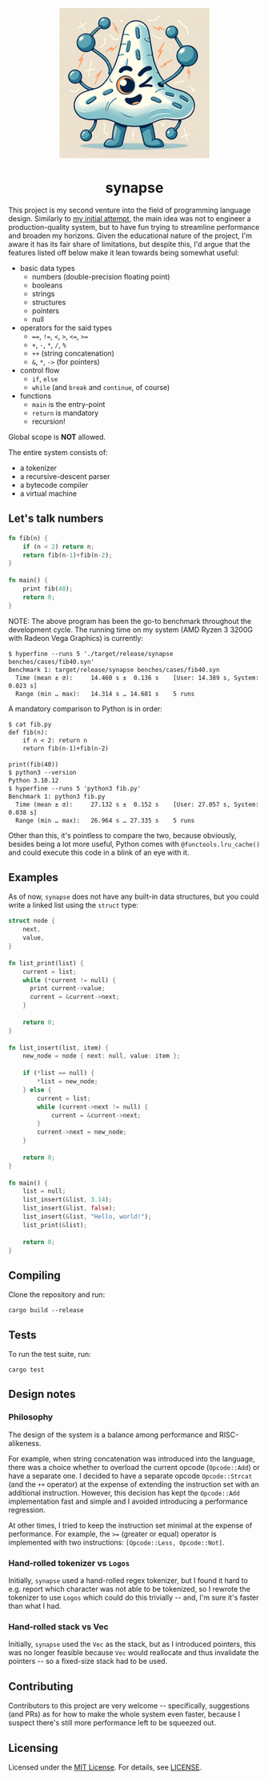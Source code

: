 <p align="center">
  <img src="https://raw.githubusercontent.com/xqb64/synapse/master/synapse.png" alt="synapse"/>
</p>

<h1 align="center">synapse</h1>

This project is my second venture into the field of programming language design. Similarly to [my initial attempt](https://github.com/xqb64/venom), the main idea was not to engineer a production-quality system, but to have fun trying to streamline performance and broaden my horizons. Given the educational nature of the project, I'm aware it has its fair share of limitations, but despite this, I'd argue that the features listed off below make it lean towards being somewhat useful:

- basic data types
  - numbers (double-precision floating point)
  - booleans
  - strings
  - structures
  - pointers
  - null
- operators for the said types
  - `==`, `!=`, `<`, `>`, `<=`, `>=`
  - `+`, `-`, `*`, `/`, `%`
  - `++` (string concatenation)
  - `&`, `*`, `->` (for pointers)
- control flow
  - `if`, `else`
  - `while` (and `break` and `continue`, of course)
- functions
  - `main` is the entry-point
  - `return` is mandatory
  - recursion!

Global scope is **NOT** allowed.

The entire system consists of:

  - a tokenizer
  - a recursive-descent parser
  - a bytecode compiler
  - a virtual machine

## Let's talk numbers

```rust
fn fib(n) {
    if (n < 2) return n;
    return fib(n-1)+fib(n-2);
}

fn main() {
    print fib(40);
    return 0;
}
```

NOTE: The above program has been the go-to benchmark throughout the development cycle. The running time on my system (AMD Ryzen 3 3200G with Radeon Vega Graphics) is currently:

```
$ hyperfine --runs 5 './target/release/synapse benches/cases/fib40.syn'
Benchmark 1: target/release/synapse benches/cases/fib40.syn
  Time (mean ± σ):     14.460 s ±  0.136 s    [User: 14.389 s, System: 0.023 s]
  Range (min … max):   14.314 s … 14.681 s    5 runs
```

A mandatory comparison to Python is in order:

```
$ cat fib.py
def fib(n):
    if n < 2: return n
    return fib(n-1)+fib(n-2)

print(fib(40))
$ python3 --version
Python 3.10.12
$ hyperfine --runs 5 'python3 fib.py'
Benchmark 1: python3 fib.py
  Time (mean ± σ):     27.132 s ±  0.152 s    [User: 27.057 s, System: 0.038 s]
  Range (min … max):   26.964 s … 27.335 s    5 runs
```

Other than this, it's pointless to compare the two, because obviously, besides being a lot more useful, Python comes with `@functools.lru_cache()` and could execute this code in a blink of an eye with it.

## Examples

As of now, `synapse` does not have any built-in data structures, but you could write a linked list using the `struct` type:

```rust
struct node {
    next,
    value,
}

fn list_print(list) {
    current = list;
    while (*current != null) {
      print current->value;
      current = &current->next;
    }

    return 0;
}

fn list_insert(list, item) {
    new_node = node { next: null, value: item };

    if (*list == null) {
        *list = new_node;
    } else {
        current = list;
        while (current->next != null) {
            current = &current->next;
        }
        current->next = new_node;
    }

    return 0;
}

fn main() {
    list = null;
    list_insert(&list, 3.14);
    list_insert(&list, false);
    list_insert(&list, "Hello, world!");
    list_print(&list);

    return 0;
}
```

## Compiling

Clone the repository and run:

```
cargo build --release
```

## Tests

To run the test suite, run:

```
cargo test
```

## Design notes

### Philosophy

The design of the system is a balance among performance and RISC-alikeness.

For example, when string concatenation was introduced into the language, there was a choice whether to overload the current opcode (`Opcode::Add`) or have a separate one. I decided to have a separate opcode `Opcode::Strcat` (and the `++` operator) at the expense of extending the instruction set with an additional instruction. However, this decision has kept the `Opcode::Add` implementation fast and simple and I avoided introducing a performance regression.

At other times, I tried to keep the instruction set minimal at the expense of performance. For example, the `>=` (greater or equal) operator is implemented with two instructions: `[Opcode::Less, Opcode::Not]`.

### Hand-rolled tokenizer vs `Logos`

Initially, `synapse` used a hand-rolled regex tokenizer, but I found it hard to e.g. report which character was not able to be tokenized, so I rewrote the tokenizer to use `Logos` which could do this trivially -- and, I'm sure it's faster than what I had.

### Hand-rolled stack vs Vec

Initially, `synapse` used the `Vec` as the stack, but as I introduced pointers, this was no longer feasible because `Vec` would reallocate and thus invalidate the pointers -- so a fixed-size stack had to be used.

## Contributing

Contributors to this project are very welcome -- specifically, suggestions (and PRs) as for how to make the whole system even faster, because I suspect there's still more performance left to be squeezed out.

## Licensing

Licensed under the [MIT License](https://opensource.org/licenses/MIT). For details, see [LICENSE](https://github.com/xqb64/synapse/blob/master/LICENSE).